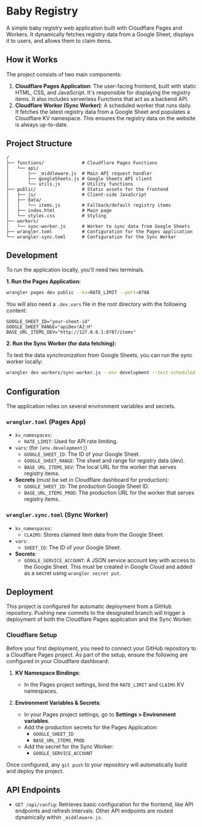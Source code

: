 # Baby Registry

A simple baby registry web application built with Cloudflare Pages and Workers. It dynamically fetches registry data from a Google Sheet, displays it to users, and allows them to claim items.

## How it Works

The project consists of two main components:

1.  **Cloudflare Pages Application**: The user-facing frontend, built with static HTML, CSS, and JavaScript. It's responsible for displaying the registry items. It also includes serverless Functions that act as a backend API.
2.  **Cloudflare Worker (Sync Worker)**: A scheduled worker that runs daily. It fetches the latest registry data from a Google Sheet and populates a Cloudflare KV namespace. This ensures the registry data on the website is always up-to-date.

## Project Structure

```
/
├── functions/              # Cloudflare Pages Functions
│   └── api/
│       ├── _middleware.js  # Main API request handler
│       ├── googleSheets.js # Google Sheets API client
│       └── utils.js        # Utility functions
├── public/                 # Static assets for the frontend
│   ├── js/                 # Client-side JavaScript
│   ├── data/
│   │   └── items.js        # Fallback/default registry items
│   ├── index.html          # Main page
│   └── styles.css          # Styling
├── workers/
│   └── sync-worker.js      # Worker to sync data from Google Sheets
├── wrangler.toml           # Configuration for the Pages application
└── wrangler.sync.toml      # Configuration for the Sync Worker
```

## Development

To run the application locally, you'll need two terminals.

**1. Run the Pages Application:**

```bash
wrangler pages dev public --kv=RATE_LIMIT --port=8788
```

You will also need a `.dev.vars` file in the root directory with the following content:

```
GOOGLE_SHEET_ID="your-sheet-id"
GOOGLE_SHEET_RANGE="apiDev!A2:H"
BASE_URL_ITEMS_DEV="http://127.0.0.1:8787/items"
```

**2. Run the Sync Worker (for data fetching):**

To test the data synchronization from Google Sheets, you can run the sync worker locally:

```bash
wrangler dev workers/sync-worker.js --env development --test-scheduled
```

## Configuration

The application relies on several environment variables and secrets.

### `wrangler.toml` (Pages App)

-   `kv_namespaces`:
    -   `RATE_LIMIT`: Used for API rate limiting.
-   `vars`: (for `[env.development]`)
    -   `GOOGLE_SHEET_ID`: The ID of your Google Sheet.
    -   `GOOGLE_SHEET_RANGE`: The sheet and range for registry data (dev).
    -   `BASE_URL_ITEMS_DEV`: The local URL for the worker that serves registry items.
-   **Secrets** (must be set in Cloudflare dashboard for production):
    -   `GOOGLE_SHEET_ID`: The production Google Sheet ID.
    -   `BASE_URL_ITEMS_PROD`: The production URL for the worker that serves registry items.

### `wrangler.sync.toml` (Sync Worker)

-   `kv_namespaces`:
    -   `CLAIMS`: Stores claimed item data from the Google Sheet.
-   `vars`:
    -   `SHEET_ID`: The ID of your Google Sheet.
-   **Secrets**:
    -   `GOOGLE_SERVICE_ACCOUNT`: A JSON service account key with access to the Google Sheet. This must be created in Google Cloud and added as a secret using `wrangler secret put`.

## Deployment

This project is configured for automatic deployment from a GitHub repository. Pushing new commits to the designated branch will trigger a deployment of both the Cloudflare Pages application and the Sync Worker.

### Cloudflare Setup

Before your first deployment, you need to connect your GitHub repository to a Cloudflare Pages project. As part of the setup, ensure the following are configured in your Cloudflare dashboard:

1.  **KV Namespace Bindings**:
    -   In the Pages project settings, bind the `RATE_LIMIT` and `CLAIMS` KV namespaces.

2.  **Environment Variables & Secrets**:
    -   In your Pages project settings, go to **Settings > Environment variables**.
    -   Add the production secrets for the Pages Application:
        -   `GOOGLE_SHEET_ID`
        -   `BASE_URL_ITEMS_PROD`
    -   Add the secret for the Sync Worker:
        -   `GOOGLE_SERVICE_ACCOUNT`

Once configured, any `git push` to your repository will automatically build and deploy the project.

## API Endpoints
-   `GET /api/config`: Retrieves basic configuration for the frontend, like API endpoints and refresh intervals. Other API endpoints are routed dynamically within `_middleware.js`.
